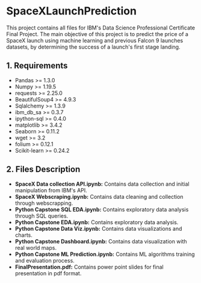 # SpaceXLaunchPrediction

This project contains all files for IBM's Data Science Professional Certificate Final Project. 
The main objective of this project is to predict the price of a SpaceX launch using machine learning and previous Falcon 9 launches datasets, by determining the success 
of a launch's first stage landing.

## 1. Requirements

- Pandas >= 1.3.0
- Numpy >= 1.19.5
- requests >= 2.25.0
- BeautifulSoup4 >= 4.9.3
- Sqlalchemy >= 1.3.9
- ibm_db_sa >= 0.3.7
- ipython-sql >= 0.4.0
- matplotlib >= 3.4.2
- Seaborn >= 0.11.2
- wget >= 3.2
- folium >= 0.12.1
- Scikit-learn >= 0.24.2

## 2. Files Description

- **SpaceX Data collection API.ipynb:** Contains data collection and initial manipulation from IBM's API.
- **SpaceX Webscraping.ipynb:** Contains data cleaning and collection through webscrapping.
- **Python Capstone SQL EDA.ipynb:** Contains exploratory data analysis through SQL queries.
- **Python Capstone EDA.ipynb:** Contains exploratory data analysis.
- **Python Capstone Data Viz.ipynb:** Contains data visualizations and charts.
- **Python Capstone Dashboard.ipynb:** Contains data visualization with real world maps.
- **Python Capstone ML Prediction.ipynb:** Contains ML algorithms training and evaluation process.
- **FinalPresentation.pdf:** Contains power point slides for final presentation in pdf format.
